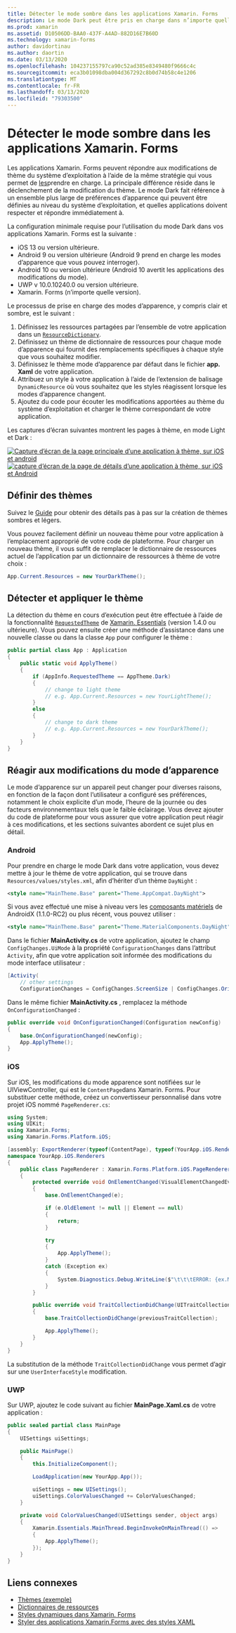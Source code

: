 ```yaml
---
title: Détecter le mode sombre dans les applications Xamarin. Forms
description: Le mode Dark peut être pris en charge dans n’importe quelle application Xamarin. Forms à l’aide d’une combinaison de ResourceDictionaries, DynamicResources et de la plateforme.
ms.prod: xamarin
ms.assetid: D10506DD-BAA0-437F-A4AD-882D16E7B60D
ms.technology: xamarin-forms
author: davidortinau
ms.author: daortin
ms.date: 03/13/2020
ms.openlocfilehash: 104237155797ca90c52ad385e8349480f9666c4c
ms.sourcegitcommit: eca3b01098dba004d367292c8b0d74b58c4e1206
ms.translationtype: MT
ms.contentlocale: fr-FR
ms.lasthandoff: 03/13/2020
ms.locfileid: "79303500"
---
```

# <a name="detect-dark-mode-in-xamarinforms-applications"></a>Détecter le mode sombre dans les applications Xamarin. Forms

Les applications Xamarin. Forms peuvent répondre aux modifications de thème du système d’exploitation à l’aide de la même stratégie qui vous permet de [les](theming.md)prendre en charge. La principale différence réside dans le déclenchement de la modification du thème. Le mode Dark fait référence à un ensemble plus large de préférences d’apparence qui peuvent être définies au niveau du système d’exploitation, et quelles applications doivent respecter et répondre immédiatement à.

La configuration minimale requise pour l’utilisation du mode Dark dans vos applications Xamarin. Forms est la suivante :

- iOS 13 ou version ultérieure.
- Android 9 ou version ultérieure (Android 9 prend en charge les modes d’apparence que vous pouvez interroger).
- Android 10 ou version ultérieure (Android 10 avertit les applications des modifications du mode).
- UWP v 10.0.10240.0 ou version ultérieure.
- Xamarin. Forms (n’importe quelle version).

Le processus de prise en charge des modes d’apparence, y compris clair et sombre, est le suivant :

1. Définissez les ressources partagées par l’ensemble de votre application dans un [`ResourceDictionary`](xref:Xamarin.Forms.ResourceDictionary).
2. Définissez un thème de dictionnaire de ressources pour chaque mode d’apparence qui fournit des remplacements spécifiques à chaque style que vous souhaitez modifier.
3. Définissez le thème mode d’apparence par défaut dans le fichier **app. Xaml** de votre application.
4. Attribuez un style à votre application à l’aide de l’extension de balisage `DynamicResource` où vous souhaitez que les styles réagissent lorsque les modes d’apparence changent.
5. Ajoutez du code pour écouter les modifications apportées au thème du système d’exploitation et charger le thème correspondant de votre application.

Les captures d’écran suivantes montrent les pages à thème, en mode Light et Dark :

[![Capture d’écran de la page principale d’une application à thème, sur iOS et android](theming-images/main-page-both-themes.png "Page principale de l’application à thème")](theming-images/main-page-both-themes-large.png#lightbox "Page principale de l’application à thème")
[ ![capture d’écran de la page de détails d’une application à thème, sur iOS et Android](theming-images/detail-page-both-themes.png "Page de détails de l’application à thème")](theming-images/detail-page-both-themes-large.png#lightbox "Page de détails de l’application à thème")

## <a name="define-themes"></a>Définir des thèmes

Suivez le [Guide](theming.md) pour obtenir des détails pas à pas sur la création de thèmes sombres et légers. 

Vous pouvez facilement définir un nouveau thème pour votre application à l’emplacement approprié de votre code de plateforme. Pour charger un nouveau thème, il vous suffit de remplacer le dictionnaire de ressources actuel de l’application par un dictionnaire de ressources à thème de votre choix :

```csharp
App.Current.Resources = new YourDarkTheme();
```

## <a name="detect-and-apply-theme"></a>Détecter et appliquer le thème

La détection du thème en cours d’exécution peut être effectuée à l’aide de la fonctionnalité [`RequestedTheme`](~/essentials/app-theme.md) de [Xamarin. Essentials](~/essentials/index.md) (version 1.4.0 ou ultérieure). Vous pouvez ensuite créer une méthode d’assistance dans une nouvelle classe ou dans la classe `App` pour configurer le thème :

```csharp
public partial class App : Application
{
    public static void ApplyTheme()
    {
        if (AppInfo.RequestedTheme == AppTheme.Dark)
        {
            // change to light theme
            // e.g. App.Current.Resources = new YourLightTheme();
        }
        else
        {
            // change to dark theme
            // e.g. App.Current.Resources = new YourDarkTheme();
        }
    }
}
```

## <a name="react-to-appearance-mode-changes"></a>Réagir aux modifications du mode d’apparence

Le mode d’apparence sur un appareil peut changer pour diverses raisons, en fonction de la façon dont l’utilisateur a configuré ses préférences, notamment le choix explicite d’un mode, l’heure de la journée ou des facteurs environnementaux tels que le faible éclairage. Vous devez ajouter du code de plateforme pour vous assurer que votre application peut réagir à ces modifications, et les sections suivantes abordent ce sujet plus en détail.

### <a name="android"></a>Android

Pour prendre en charge le mode Dark dans votre application, vous devez mettre à jour le thème de votre application, qui se trouve dans `Resources/values/styles.xml`, afin d’hériter d’un thème `DayNight` :

```xml
<style name="MainTheme.Base" parent="Theme.AppCompat.DayNight">
```

Si vous avez effectué une mise à niveau vers les [composants matériels](https://www.nuget.org/packages/Xamarin.Google.Android.Material/) de AndroidX (1.1.0-RC2) ou plus récent, vous pouvez utiliser :

```xml
<style name="MainTheme.Base" parent="Theme.MaterialComponents.DayNight">
```

Dans le fichier **MainActivity.cs** de votre application, ajoutez le champ `ConfigChanges.UiMode` à la propriété `ConfigurationChanges` dans l’attribut `Activity`, afin que votre application soit informée des modifications du mode interface utilisateur :

```csharp
[Activity(
    // other settings
    ConfigurationChanges = ConfigChanges.ScreenSize | ConfigChanges.Orientation | ConfigChanges.UiMode)]
```

Dans le même fichier **MainActivity.cs** , remplacez la méthode `OnConfigurationChanged` :

```csharp
public override void OnConfigurationChanged(Configuration newConfig)
{
    base.OnConfigurationChanged(newConfig);
    App.ApplyTheme();
}
```

### <a name="ios"></a>iOS

Sur iOS, les modifications du mode apparence sont notifiées sur le UIViewController, qui est le `ContentPage`dans Xamarin. Forms. Pour substituer cette méthode, créez un convertisseur personnalisé dans votre projet iOS nommé `PageRenderer.cs`:

```csharp
using System;
using UIKit;
using Xamarin.Forms;
using Xamarin.Forms.Platform.iOS;

[assembly: ExportRenderer(typeof(ContentPage), typeof(YourApp.iOS.Renderers.PageRenderer))]
namespace YourApp.iOS.Renderers
{
    public class PageRenderer : Xamarin.Forms.Platform.iOS.PageRenderer
    {
        protected override void OnElementChanged(VisualElementChangedEventArgs e)
        {
            base.OnElementChanged(e);

            if (e.OldElement != null || Element == null)
            {
                return;
            }

            try
            {
                App.ApplyTheme();
            }
            catch (Exception ex)
            {
                System.Diagnostics.Debug.WriteLine($"\t\t\tERROR: {ex.Message}");
            }
        }

        public override void TraitCollectionDidChange(UITraitCollection previousTraitCollection)
        {
            base.TraitCollectionDidChange(previousTraitCollection);

            App.ApplyTheme();
        }
    }
}
```

La substitution de la méthode `TraitCollectionDidChange` vous permet d’agir sur une `UserInterfaceStyle` modification.

### <a name="uwp"></a>UWP

Sur UWP, ajoutez le code suivant au fichier **MainPage.Xaml.cs** de votre application :

```csharp
public sealed partial class MainPage
{
    UISettings uiSettings;

    public MainPage()
    {
        this.InitializeComponent();

        LoadApplication(new YourApp.App());

        uiSettings = new UISettings();
        uiSettings.ColorValuesChanged += ColorValuesChanged;
    }

    private void ColorValuesChanged(UISettings sender, object args)
    {
        Xamarin.Essentials.MainThread.BeginInvokeOnMainThread(() =>
        {
            App.ApplyTheme();
        });
    }
}
```

## <a name="related-links"></a>Liens connexes

- [Thèmes (exemple)](https://docs.microsoft.com/samples/xamarin/xamarin-forms-samples/userinterface-theming/)
- [Dictionnaires de ressources](~/xamarin-forms/xaml/resource-dictionaries.md)
- [Styles dynamiques dans Xamarin. Forms](~/xamarin-forms/user-interface/styles/xaml/dynamic.md)
- [Styler des applications Xamarin.Forms avec des styles XAML](~/xamarin-forms/user-interface/styles/xaml/index.md)

